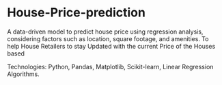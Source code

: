 # House-Price-prediction
A data-driven model to predict house price using regression analysis, considering factors such as location, square footage, and amenities. 
To help House Retailers to stay Updated with the current Price of the Houses based 

Technologies: Python, Pandas, Matplotlib, Scikit-learn, Linear Regression Algorithms.
